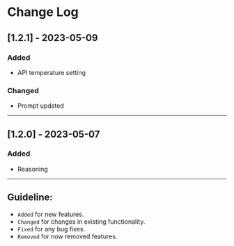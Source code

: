 # Change Log

## [1.2.1] - 2023-05-09

### Added
- API temperature setting

### Changed
- Prompt updated

---

## [1.2.0] - 2023-05-07

### Added
- Reasoning

---

## Guideline:

- `Added` for new features.
- `Changed` for changes in existing functionality.
- `Fixed` for any bug fixes.
- `Removed` for now removed features.

